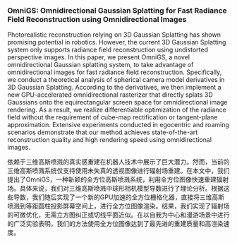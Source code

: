 ### OmniGS: Omnidirectional Gaussian Splatting for Fast Radiance Field Reconstruction using Omnidirectional Images

Photorealistic reconstruction relying on 3D Gaussian Splatting has shown promising potential in robotics. However, the current 3D Gaussian Splatting system only supports radiance field reconstruction using undistorted perspective images. In this paper, we present OmniGS, a novel omnidirectional Gaussian splatting system, to take advantage of omnidirectional images for fast radiance field reconstruction. Specifically, we conduct a theoretical analysis of spherical camera model derivatives in 3D Gaussian Splatting. According to the derivatives, we then implement a new GPU-accelerated omnidirectional rasterizer that directly splats 3D Gaussians onto the equirectangular screen space for omnidirectional image rendering. As a result, we realize differentiable optimization of the radiance field without the requirement of cube-map rectification or tangent-plane approximation. Extensive experiments conducted in egocentric and roaming scenarios demonstrate that our method achieves state-of-the-art reconstruction quality and high rendering speed using omnidirectional images.

依赖于三维高斯喷溅的真实感重建在机器人技术中展示了巨大潜力。然而，当前的三维高斯喷溅系统仅支持使用未失真的透视图像进行辐射场重建。在本文中，我们提出了OmniGS，一种新颖的全方位高斯喷溅系统，利用全方位图像快速重建辐射场。具体来说，我们对三维高斯喷溅中球形相机模型导数进行了理论分析。根据这些导数，我们随后实现了一个新的GPU加速的全方位栅格化器，直接将三维高斯喷溅到等距圆柱投影屏幕空间上，进行全方位图像渲染。结果，我们实现了辐射场的可微优化，无需立方图纠正或切线平面近似。在以自我为中心和漫游场景中进行的广泛实验表明，我们的方法使用全方位图像达到了最先进的重建质量和高渲染速度。

